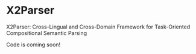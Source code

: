 # X2Parser

X2Parser: Cross-Lingual and Cross-Domain Framework for Task-Oriented Compositional Semantic Parsing

Code is coming soon!
